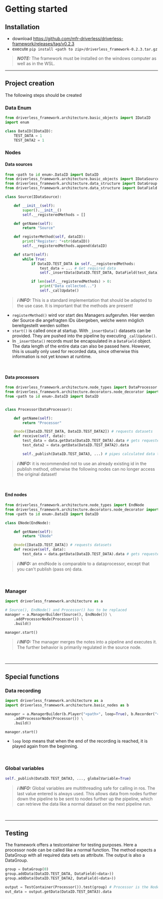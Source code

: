 # Getting started

## Installation

- download <https://github.com/mfr-driverless/driverless-framework/releases/tag/v0.2.3>
- execute `pip install <path to zip>/driverless_framework-0.2.3.tar.gz`

> **_NOTE:_**  The framework must be installed on the windows computer as well as in the WSL.

---

## Project creation

The following steps should be created

### Data Enum

```python
from driverless_framework.architecture.basic_objects import IDataID
import enum

class DataID(IDataID):
    TEST_DATA = 1 
    TEST_DATA2 = 1 
```

### Nodes

#### Data sources

```python
from <path to id enum>.DataID import DataID
from driverless_framework.architecture.basic_objects import IDataSource
from driverless_framework.architecture.data_structure import DataGroup
from driverless_framework.architecture.data_structure import DataField

class Source(IDataSource):

    def __init__(self):
        super().__init__()
        self.__registeredMethods = []

    def getName(self):
        return "Source"

    def registerMethod(self, dataID):
        print("Register: "+str(dataID))
        self.__registeredMethods.append(dataID)

    def start(self):
        while True:
            if DataID.TEST_DATA in self.__registeredMethods:
                test_data = ... # Get required data
                self._insertData(DataID.TEST_DATA, DataField(test_data))

            if len(self.__registeredMethods) > 0:
                print("Data collected...")
                self._callUpdate()
```

> **_ℹ INFO:_**  This is a standard implementation that should be adapted to the use case. It is important that the methods are present!

- `registerMethod()` wird vor start des Managers aufgerufen. Hier werden der Source die angefragten IDs übergeben, welche wenn möglich bereitgestellt werden sollten
- `start()` is called once at startup. With `_insertData()` datasets can be provided. They are pushed into the pipeline by executing `_callUpdate()`.
- In `_insertData()` records must be encapsulated in a `DataField` object. The data length of the entire data can also be passed here. However, this is usually only used for recorded data, since otherwise this information is not yet known at runtime.

&nbsp;

#### Data processors

```python
from driverless_framework.architecture.node_types import DataProcessor
from driverless_framework.architecture.decorators.node_decorator import node
from <path to id enum>.DataID import DataID


class Processor(DataProcessor):

    def getName(self):
        return "Processor"

    @node([DataID.TEST_DATA, DataID.TEST_DATA2]) # requests datasets
    def receive(self, data):
        test_data = data.getData(DataID.TEST_DATA).data # gets requested data
        test_data2 = data.getData(DataID.TEST_DATA2).data

        self._publish(DataID.TEST_DATA3, ...) # pipes calculated data to next nodes
```

> **_ℹ INFO:_**  it is recommended not to use an already existing id in the publish method, otherwise the following nodes can no longer access the original dataset!

&nbsp;

#### End nodes

```python
from driverless_framework.architecture.node_types import EndNode
from driverless_framework.architecture.decorators.node_decorator import node
from <path to id enum>.DataID import DataID

class ENode(EndNode):

    def getName(self):
        return "ENode"

    @node([DataID.TEST_DATA]) # requests datasets
    def receive(self, data):
        test_data = data.getData(DataID.TEST_DATA).data # gets requested data
```

> **_ℹ INFO:_**  an endNode is comparable to a dataprocessor, except that you can't publish (pass on) data.

&nbsp;

### Manager

```python
import driverless_framework.architecture as a

# Source(), EndNode() and Processor() has to be replaced
manager = a.ManagerBuilder(Source(), EndNode()) \
    .addProcessorNode(Processor()) \
    .build()

manager.start()
```

> **_ℹ INFO:_**  The manager merges the notes into a pipeline and executes it. The further behavior is primarily regulated in the source node.

&nbsp;

---

## Special functions

### Data recording

```python
import driverless_framework.architecture as a
import driverless_framework.architecture.basic_nodes as b

manager = a.ManagerBuilder(b.Player("<path>", loop=True), b.Recorder("<path>")) \
    .addProcessorNode(Processor()) \
    .build()

manager.start()
```

- `loop` loop means that when the end of the recording is reached, it is played again from the beginning.

&nbsp;

### Global variables

```python
self._publish(DataID.TEST_DATA3, ..., globalVariable=True)
```

> **_ℹ INFO:_**  Global variables are multithreading safe for calling in ros. The last value entered is always used. This allows data from nodes further down the pipeline to be sent to nodes further up the pipeline, which can retrieve the data like a normal dataset on the next pipeline run.

&nbsp;

---

## Testing

The framework offers a testcontainer for testing purposes. Here a processor node can be called like a normal function. The method expects a DataGroup with all required data sets as attribute. The output is also a DataGroup.

```python
group = DataGroup(0)
group.addData(DataID.TEST_DATA, DataField(<data>))
group.addData(DataID.TEST_DATA2, DataField(<data>))

output = TestContainer(Processor()).test(group) # Processor is the Node to test
out_data = output.getData(DataID.TEST_DATA3).data
```
